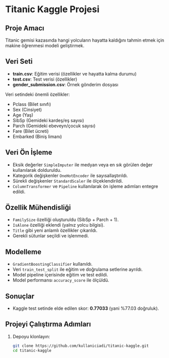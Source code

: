 # Titanic Kaggle Projesi

## Proje Amacı
Titanic gemisi kazasında hangi yolcuların hayatta kaldığını tahmin etmek için makine öğrenmesi modeli geliştirmek.

## Veri Seti
- **train.csv**: Eğitim verisi (özellikler ve hayatta kalma durumu)
- **test.csv**: Test verisi (özellikler)
- **gender_submission.csv**: Örnek gönderim dosyası

Veri setindeki önemli özellikler:
- Pclass (Bilet sınıfı)
- Sex (Cinsiyet)
- Age (Yaş)
- SibSp (Gemideki kardeş/eş sayısı)
- Parch (Gemideki ebeveyn/çocuk sayısı)
- Fare (Bilet ücreti)
- Embarked (Biniş limanı)

## Veri Ön İşleme
- Eksik değerler `SimpleImputer` ile medyan veya en sık görülen değer kullanılarak dolduruldu.
- Kategorik değişkenler `OneHotEncoder` ile sayısallaştırıldı.
- Sürekli değişkenler `StandardScaler` ile ölçeklendirildi.
- `ColumnTransformer` ve `Pipeline` kullanılarak ön işleme adımları entegre edildi.

## Özellik Mühendisliği
- `FamilySize` özelliği oluşturuldu (SibSp + Parch + 1).
- `IsAlone` özelliği eklendi (yalnız yolcu bilgisi).
- `Title` gibi yeni anlamlı özellikler çıkarıldı.
- Gerekli sütunlar seçildi ve işlenmedi.

## Modelleme
- `GradientBoostingClassifier` kullanıldı.
- Veri `train_test_split` ile eğitim ve doğrulama setlerine ayrıldı.
- Model pipeline içerisinde eğitim ve test edildi.
- Model performansı `accuracy_score` ile ölçüldü.

## Sonuçlar
- Kaggle test setinde elde edilen skor: **0.77033** (yani %77.03 doğruluk).

## Projeyi Çalıştırma Adımları
1. Depoyu klonlayın:  
   ```bash
   git clone https://github.com/kullaniciadi/titanic-kaggle.git
   cd titanic-kaggle
